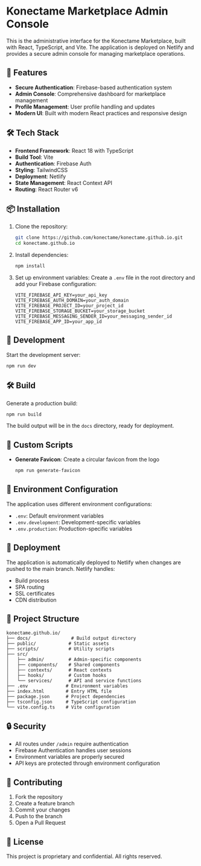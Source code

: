 # Konectame Marketplace Admin Console

This is the administrative interface for the Konectame Marketplace, built with React, TypeScript, and Vite. The application is deployed on Netlify and provides a secure admin console for managing marketplace operations.

## 🚀 Features

- **Secure Authentication**: Firebase-based authentication system
- **Admin Console**: Comprehensive dashboard for marketplace management
- **Profile Management**: User profile handling and updates
- **Modern UI**: Built with modern React practices and responsive design

## 🛠️ Tech Stack

- **Frontend Framework**: React 18 with TypeScript
- **Build Tool**: Vite
- **Authentication**: Firebase Auth
- **Styling**: TailwindCSS
- **Deployment**: Netlify
- **State Management**: React Context API
- **Routing**: React Router v6

## 📦 Installation

1. Clone the repository:
   ```bash
   git clone https://github.com/konectame/konectame.github.io.git
   cd konectame.github.io
   ```

2. Install dependencies:
   ```bash
   npm install
   ```

3. Set up environment variables:
   Create a `.env` file in the root directory and add your Firebase configuration:
   ```env
   VITE_FIREBASE_API_KEY=your_api_key
   VITE_FIREBASE_AUTH_DOMAIN=your_auth_domain
   VITE_FIREBASE_PROJECT_ID=your_project_id
   VITE_FIREBASE_STORAGE_BUCKET=your_storage_bucket
   VITE_FIREBASE_MESSAGING_SENDER_ID=your_messaging_sender_id
   VITE_FIREBASE_APP_ID=your_app_id
   ```

## 🚀 Development

Start the development server:
```bash
npm run dev
```

## 🛠️ Build

Generate a production build:
```bash
npm run build
```

The build output will be in the `docs` directory, ready for deployment.

## 🎨 Custom Scripts

- **Generate Favicon**: Create a circular favicon from the logo
  ```bash
  npm run generate-favicon
  ```

## 📝 Environment Configuration

The application uses different environment configurations:

- `.env`: Default environment variables
- `.env.development`: Development-specific variables
- `.env.production`: Production-specific variables

## 🚀 Deployment

The application is automatically deployed to Netlify when changes are pushed to the main branch. Netlify handles:

- Build process
- SPA routing
- SSL certificates
- CDN distribution

## 📁 Project Structure

```
konectame.github.io/
├── docs/               # Build output directory
├── public/            # Static assets
├── scripts/           # Utility scripts
├── src/
│   ├── admin/         # Admin-specific components
│   ├── components/    # Shared components
│   ├── contexts/      # React contexts
│   ├── hooks/         # Custom hooks
│   └── services/      # API and service functions
├── .env              # Environment variables
├── index.html        # Entry HTML file
├── package.json      # Project dependencies
├── tsconfig.json     # TypeScript configuration
└── vite.config.ts    # Vite configuration
```

## 🔒 Security

- All routes under `/admin` require authentication
- Firebase Authentication handles user sessions
- Environment variables are properly secured
- API keys are protected through environment configuration

## 🤝 Contributing

1. Fork the repository
2. Create a feature branch
3. Commit your changes
4. Push to the branch
5. Open a Pull Request

## 📄 License

This project is proprietary and confidential. All rights reserved.
